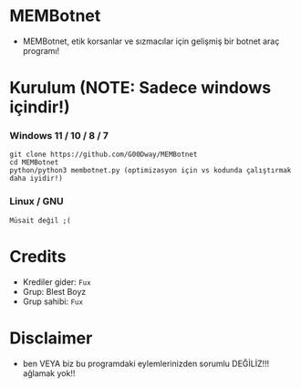 # MEMBotnet
* MEMBotnet, etik korsanlar ve sızmacılar için gelişmiş bir botnet araç programı!

# Kurulum (NOTE: Sadece windows içindir!)
### Windows 11 / 10 / 8 / 7
```
git clone https://github.com/G00Dway/MEMBotnet
cd MEMBotnet
python/python3 membotnet.py (optimizasyon için vs kodunda çalıştırmak daha iyidir!)
```
### Linux / GNU
```
Müsait değil ;(
```

# Credits
* Krediler gider: `Fux`
* Grup: Blest Boyz
* Grup sahibi: `Fux`

# Disclaimer
* ben VEYA biz bu programdaki eylemlerinizden sorumlu DEĞİLİZ!!! ağlamak yok!!
